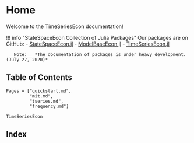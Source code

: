 # Home

Welcome to the TimeSeriesEcon documentation!  

!!! info "StateSpaceEcon Collection of Julia Packages"
    Our packages are on GitHub:
     - [StateSpaceEcon.jl](https://github.com/bankofcanada/StateSpaceEcon.jl)
     - [ModelBaseEcon.jl](https://github.com/bankofcanada/ModelBaseEcon.jl)
     - [TimeSeriesEcon.jl](https://github.com/bankofcanada/TimeSeriesEcon.jl)

     __Note:__ *The documentation of packages is under heavy development. (July 27, 2020)*


## Table of Contents
```@contents
Pages = ["quickstart.md", 
         "mit.md", 
         "tseries.md",
         "frequency.md"]

```

```@docs
TimeSeriesEcon
```

## Index

```@index
```